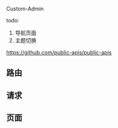 Custom-Admin

todo:

1. 导航页面
2. 主题切换

https://github.com/public-apis/public-apis

## 路由

## 请求

## 页面
